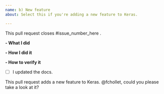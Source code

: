 ```yaml
---
name: b) New feature
about: Select this if you're adding a new feature to Keras.

---
```


<!--
Please make sure you've read and understood our contributing guidelines;
https://github.com/keras-team/keras/blob/master/CONTRIBUTING.md
-->

This pull request closes #issue_number_here .

**- What I did**

**- How I did it**

**- How to verify it**
<!-- 
You need a good justification for not 
including tests for the new feature you added. 
-->


- [ ] I updated the docs.

This pull request adds a new feature to Keras. @fchollet, could you please take a look at it?
